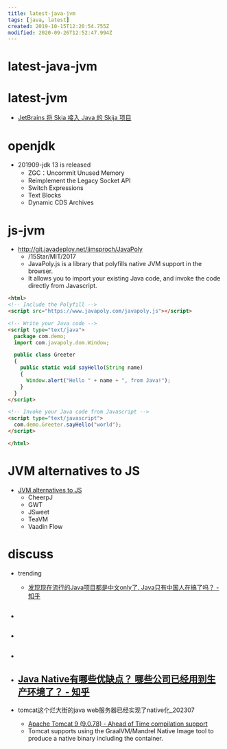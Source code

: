 ```yaml
---
title: latest-java-jvm
tags: [java, latest]
created: 2019-10-15T12:20:54.755Z
modified: 2020-09-26T12:52:47.994Z
---
```


# latest-java-jvm

# latest-jvm

- [JetBrains 将 Skia 接入 Java 的 Skija 项目](https://www.zhihu.com/question/430884791/answers/updated)
# openjdk
- 201909-jdk 13 is released
  - ZGC：Uncommit Unused Memory
  - Reimplement the Legacy Socket API
  - Switch Expressions 
  - Text Blocks
  - Dynamic CDS Archives
# js-jvm
- http://git.javadeploy.net/jimsproch/JavaPoly
  - /15Star/MIT/2017
  - JavaPoly.js is a library that polyfills native JVM support in the browser. 
  - It allows you to import your existing Java code, and invoke the code directly from Javascript.

```html
<html>
<!-- Include the Polyfill -->
<script src="https://www.javapoly.com/javapoly.js"></script>

<!-- Write your Java code -->
<script type="text/java">
  package com.demo;
  import com.javapoly.dom.Window;

  public class Greeter
  {
    public static void sayHello(String name)
    {
      Window.alert("Hello " + name + ", from Java!");
    }
  }
</script>

<!-- Invoke your Java code from Javascript -->
<script type="text/javascript">
  com.demo.Greeter.sayHello("world");
</script>

</html>
```

# JVM alternatives to JS
- [JVM alternatives to JS](https://github.com/renatoathaydes/jvm-alternatives-to-js)
  - CheerpJ
  - GWT
  - JSweet
  - TeaVM
  - Vaadin Flow
# discuss
- trending
  - [发现现在流行的Java项目都是中文only了, Java只有中国人在搞了吗？ - 知乎](https://www.zhihu.com/question/360671800/answers/updated)

- ## 

- ## 

- ## 

- ## [Java Native有哪些优缺点？ 哪些公司已经用到生产环境了？ - 知乎](https://www.zhihu.com/question/589712237/answers/updated)
- tomcat这个烂大街的java web服务器已经实现了native化_202307
  - [Apache Tomcat 9 (9.0.78) - Ahead of Time compilation support](https://tomcat.apache.org/tomcat-9.0-doc/graal.html)
  - Tomcat supports using the GraalVM/Mandrel Native Image tool to produce a native binary including the container. 
